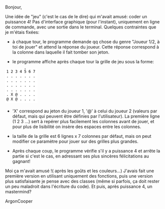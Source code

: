 Bonjour,

Une idée de "jeu" (c'est le cas de le dire) qui m'avait amusé: coder un puissance 4! Pas d'interface graphique (pour l'instant), uniquement en ligne de commande, avec une sortie dans le terminal. Quelques contraintes que je m'étais fixées:

 - à chaque tour, le programme demande qq chose du genre "Joueur 1/2, à toi de jouer" et attend la réponse du joueur. Cette réponse correspond à la colonne dans laquelle il fait tomber son jeton.

 - le programme affiche après chaque tour la grille de jeu sous la forme:

![puissance 4][1]

 - 'X' correspond au jeton du joueur 1, '@' à celui du joueur 2 (valeurs
   par défaut, mais qui peuvent être définies par l'utilisateur). La
   première ligne (1 2 3 ...) sert à repérer plus facilement les
   colonnes avant de jouer, et pour plus de lisibilité on insère des
   espaces entre les colonnes.

 - la taille de la grille est 6 lignes x 7 colonnes par défaut, mais on peut modifier ce paramètre pour jouer sur des grilles plus grandes.

 - Après chaque coup, le programme vérifie s'il y a puissance 4 et arrête la partie si c'est le cas, en adressant ses plus sincères félicitations au gagnant!

Moi ça m'avait amusé !( après les goûts et les couleurs...) J'avais fait une première version en utilisant uniquement des fonctions, puis une version plus satisfaisante je pense avec des classes (même si parfois, ça doit rester un peu maladroit dans l'écriture du code). Et puis, après puissance 4, un mastermind?

ArgonCooper

  [1]: map.png

